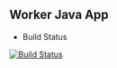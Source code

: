 ## Worker Java App

* Build Status

[![Build Status](https://e03b-105-168-251-33.eu.ngrok.io/buildStatus/icon?job=instavote%2Fworker-build)](https://e03b-105-168-251-33.eu.ngrok.io/job/instavote/job/worker-build/)
